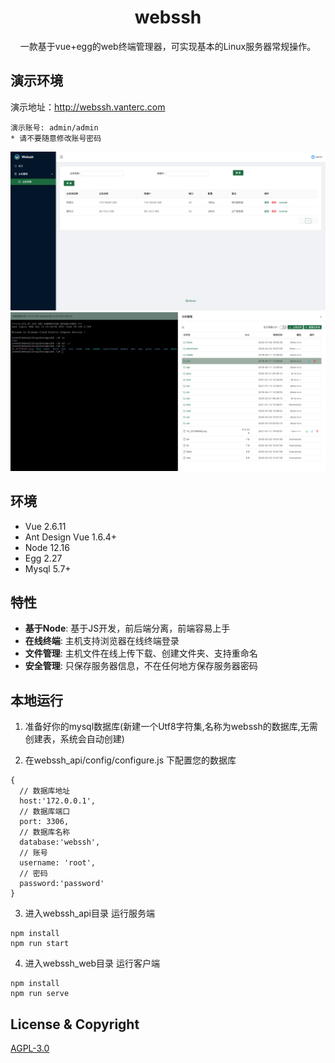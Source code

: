 <h1 align="center">webssh</h1>

<div align="center">

一款基于vue+egg的web终端管理器，可实现基本的Linux服务器常规操作。

</div>

## 演示环境

演示地址：http://webssh.vanterc.com
```
演示账号: admin/admin
* 请不要随意修改账号密码
```
![demo1](https://github.com/VANTERC/webssh/blob/main/webssh1.png)
![demo2](https://github.com/VANTERC/webssh/blob/main/webssh2.png)
## 环境

* Vue 2.6.11
* Ant Design Vue 1.6.4+
* Node 12.16
* Egg 2.27
* Mysql 5.7+

## 特性

- **基于Node**: 基于JS开发，前后端分离，前端容易上手
- **在线终端**: 主机支持浏览器在线终端登录
- **文件管理**: 主机文件在线上传下载、创建文件夹、支持重命名
- **安全管理**: 只保存服务器信息，不在任何地方保存服务器密码

## 本地运行
1. 准备好你的mysql数据库(新建一个Utf8字符集,名称为webssh的数据库,无需创建表，系统会自动创建)

2. 在webssh_api/config/configure.js 下配置您的数据库
```
{
  // 数据库地址
  host:'172.0.0.1',
  // 数据库端口
  port: 3306,
  // 数据库名称
  database:'webssh',
  // 账号
  username: 'root',
  // 密码
  password:'password'
}
```
3. 进入webssh_api目录 运行服务端
```
npm install
npm run start
```
4. 进入webssh_web目录 运行客户端
```
npm install
npm run serve
```

## License & Copyright
[AGPL-3.0](https://opensource.org/licenses/AGPL-3.0)